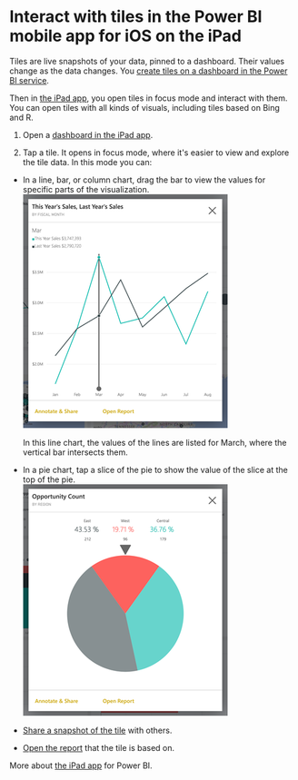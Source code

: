 <properties 
   pageTitle="Interact with tiles in the Power BI mobile app on the iPad"
   description="You create tiles on a dashboard in the Power BI service. Read about opening tiles and interacting with them in the Power BI mobile app for iOS on the iPad."
   services="powerbi" 
   documentationCenter="" 
   authors="maggiesMSFT" 
   manager="mblythe" 
   backup=""
   editor=""
   tags=""
   qualityFocus="no"
   qualityDate=""/>
 
<tags
   ms.service="powerbi"
   ms.devlang="NA"
   ms.topic="article"
   ms.tgt_pltfrm="NA"
   ms.workload="powerbi"
   ms.date="06/24/2016"
   ms.author="maggies"/>

# Interact with tiles in the Power BI mobile app for iOS on the iPad

Tiles are live snapshots of your data, pinned to a dashboard. Their values change as the data changes. You [create tiles on a dashboard in the Power BI service](powerbi-service-dashboard-tiles.md).

Then in [the iPad app](http://go.microsoft.com/fwlink/?LinkId=522062), you open tiles in focus mode and interact with them. You can open tiles with all kinds of visuals, including tiles based on Bing and R.

1.  Open a [dashboard in the iPad app](powerbi-mobile-dashboards-on-the-ipad-app.md).

2.  Tap a tile. It opens in focus mode, where it's easier to view and explore the tile data. In this mode you can:

   -   In a line, bar, or column chart, drag the bar to view the values for specific parts of the visualization.  
      ![](media/powerbi-mobile-tiles-in-the-ipad-app/pbi_ipad_tile.png)

        In this line chart, the values of the lines are listed for March, where the vertical bar intersects them.

  -   In a pie chart, tap a slice of the pie to show the value of the slice at the top of the pie.  
      ![](media/powerbi-mobile-tiles-in-the-ipad-app/pbi_ipad_tilepie.png)

  -   [Share a snapshot of the tile](powerbi-mobile-share-dashboards-from-the-ipad-app.md) with others.

  -   [Open the report](powerbi-mobile-reports-on-the-ipad-app.md) that the tile is based on.

More about [the iPad app](powerbi-mobile-iphone-app-get-started.md) for Power BI.